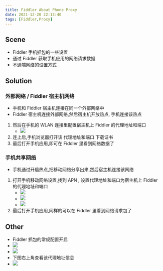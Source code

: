 ```yaml
---
title: Fiddler About Phone Proxy
date: 2021-12-20 22:13:40
tags: [Fiddler,Proxy]
---
```


## Scene
- Fiddler 手机抓包的一些设置
- 通过 Fiddler 获取手机应用的网络请求数据
- 不通端网络的设置方式

<!-- more -->
## Solution
### 外部网络 / Fiddler 宿主机网络
- 手机和 Fiddler 宿主机连接在同一个外部网络中
- Fiddler 宿主机连接外部网络,然后宿主机开放热点, 手机连接该热点
1. 然后在手机的 WLAN 连接里配置宿主机上 Fiddler 的代理地址和端口
   - ![](/images/fiddlerAboutPhoneProxy/Screenshot_2021-12-20-22-31-01-945_com.android.se.jpg)
0. 连上后,手机浏览器打开该 代理地址和端口 下载证书
0. 最后打开手机应用,即可在 Fiddler 里看到网络数据了 

### 手机共享网络
- 手机通过开启热点,把移动网络分享出来,然后宿主机连接该网络
1. 打开手机移动网络设置,找到 APN , 设置代理地址和端口为宿主机上 Fiddler 的代理地址和端口
   - ![](/images/fiddlerAboutPhoneProxy/Screenshot_2021-12-20-22-36-09-186_com.android.ph.jpg)
   - ![](/images/fiddlerAboutPhoneProxy/Screenshot_2021-12-20-22-36-22-323_com.android.se.jpg)
   - ![](/images/fiddlerAboutPhoneProxy/Screenshot_2021-12-20-22-36-43-946_com.android.se.jpg)
0. 最后打开手机应用,同样的可以在 Fiddler 里看到网络请求包了

## Other
- Fiddler 抓包的常规配置开启
- ![](/images/fiddlerAboutPhoneProxy/Snipaste_2021-12-20_22-05-08.png)
- ![](/images/fiddlerAboutPhoneProxy/Snipaste_2021-12-20_22-07-17.png)
- 下图右上角查看该代理地址信息
- ![](/images/fiddlerAboutPhoneProxy/Snipaste_2021-12-20_22-07-49.png)
  


